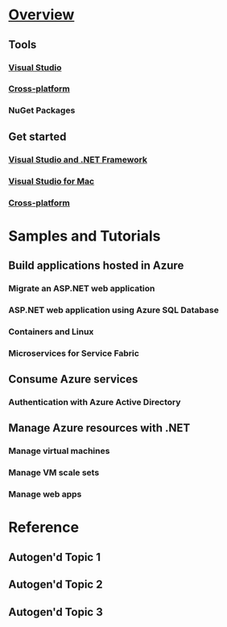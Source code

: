 # [Overview](index.md)

## Tools
### [Visual Studio](visual-studio.md)
### [Cross-platform](other-environments.md)
### NuGet Packages

## Get started
### [Visual Studio and .NET Framework](get-started-framework.md)
### [Visual Studio for Mac](get-started-mac.md)
### [Cross-platform](get-started-core.md)

# Samples and Tutorials

## Build applications hosted in Azure
### Migrate an ASP.NET web application
### ASP.NET web application using Azure SQL Database
<!-- ### ASP.NET Core web app using DocumentDB -->
<!-- ### ASP.NET web application using Azure Functions  -->
### Containers and Linux
### Microservices for Service Fabric

## Consume Azure services
### Authentication with Azure Active Directory
<!-- ### Untitled Storage topic   low pri -->

## Manage Azure resources with .NET
### Manage virtual machines
### Manage VM scale sets
### Manage web apps
<!-- ### Untitled Key Vault topic   lower pri -->


# Reference
## Autogen'd Topic 1
## Autogen'd Topic 2
## Autogen'd Topic 3
